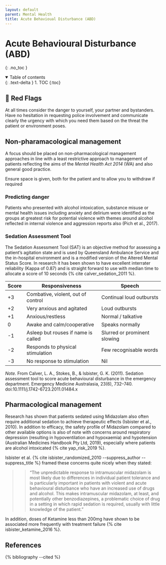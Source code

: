 ```yaml
---
layout: default
parent: Mental Health
title: Acute Behavioual Disturbance (ABD)
---
```


# Acute Behavioural Disturbance (ABD)
{: .no_toc }

<details open markdown="block">
  <summary>
    Table of contents
  </summary>
  {: .text-delta }
1. TOC
{:toc}
</details>

## :triangular_flag_on_post: Red Flags

At all times consider the danger to yourself, your partner and bystanders. Have no hesitation in requesting police involvement and communicate clearly the urgency with which you need them based on the threat the patient or environment poses.

## Non-pharamacological management

A focus should be placed on non-pharmacological management approaches in line with a least restrictive approach to management of patients reflecting the aims of the _Mental Health Act 2014_ (WA) and also general good practice.
 
Ensure space is given, both for the patient and to allow you to withdraw if required

### Predicting danger

Patients who presented with alcohol intoxication, substance misuse or mental health issues including anxiety and delirium were identified as the groups at greatest risk for potential violence with themes around alcohol reflected in internal violence and aggression reports also (Pich et al., 2017).

### Sedation Assessment Tool

The Sedation Assessment Tool (SAT) is an objective method for assessing a patient’s agitation state and is used by Queensland Ambulance Service and the in-hospital environment and is a modified version of the Altered Mental Status Score. In research it has been shown to have excellent interrater reliability (Kappa of 0.87) and is straight forward to use with median time to allocate a score of 10 seconds {% cite calver_sedation_2011 %}.

| Score | Responsiveness                      | Speech                       |
|-------|-------------------------------------|------------------------------|
| +3    | Combative, violent, out of control  | Continual loud outbursts     |
| +2    | Very anxious and agitated           | Loud outbursts               |
| +1    | Anxious/restless                    | Normal / talkative           |
| 0     | Awake and calm/cooperative          | Speaks normally              |
| -1    | Asleep but rouses if name is called | Slurred or prominent slowing |
| -2    | Responds to physical stimulation    | Few recognisable words       |
| -3    | No response to stimulation          | Nil                          |

_Note._ From Calver, L. A., Stokes, B., & Isbister, G. K. (2011). Sedation assessment tool to score acute behavioural disturbance in the emergency department. Emergency Medicine Australasia, 23(6), 732–740. doi:10.1111/j.1742-6723.2011.01484.x 

## Pharmacological management
Research has shown that patients sedated using Midazolam also often require additional sedation to achieve therapeutic effects (Isbister et al., 2010). In addition to efficacy, the safety profile of Midazolam compared to other available options is also of note with concerns around respiratory depression (resulting in hypoventilation and hypoxaemia) and hypotension (Australian Medicines Handbook Pty Ltd, 2019), especially where patients are alcohol intoxicated {% cite yap_risk_2019 %}.

Isbister et al. {% cite isbister_randomized_2010 --suppress_author --suppress_title %} framed these concerns quite nicely when they stated:

>> “The unpredictable response to intramuscular midazolam is most likely due to differences in individual patient tolerance and is particularly important in patients with violent and acute behavioural disturbance who have an increased use of drugs and alcohol. This makes intramuscular midazolam, at least, and potentially other benzodiazepines, a problematic choice of drug in a setting in which rapid sedation is required, usually with little knowledge of the patient.”

In addition, doses of Ketamine less than 200mg have shown to be associated more frequently with treatment failure {% cite isbister_ketamine_2016 %}.

## References

{% bibliography --cited %}
